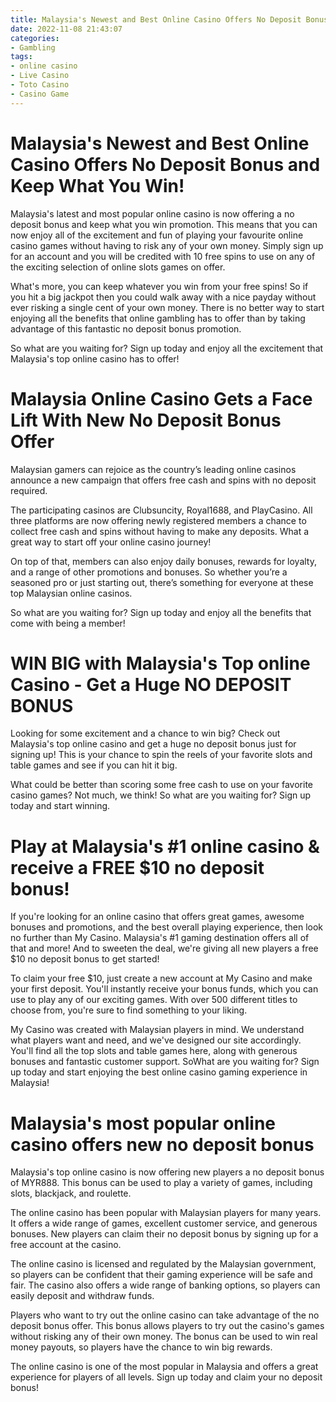 ```yaml
---
title: Malaysia's Newest and Best Online Casino Offers No Deposit Bonus and Keep What You Win!
date: 2022-11-08 21:43:07
categories:
- Gambling
tags:
- online casino
- Live Casino
- Toto Casino
- Casino Game
---
```



#  Malaysia's Newest and Best Online Casino Offers No Deposit Bonus and Keep What You Win!

Malaysia's latest and most popular online casino is now offering a no deposit bonus and keep what you win promotion. This means that you can now enjoy all of the excitement and fun of playing your favourite online casino games without having to risk any of your own money. Simply sign up for an account and you will be credited with 10 free spins to use on any of the exciting selection of online slots games on offer.

What's more, you can keep whatever you win from your free spins! So if you hit a big jackpot then you could walk away with a nice payday without ever risking a single cent of your own money. There is no better way to start enjoying all the benefits that online gambling has to offer than by taking advantage of this fantastic no deposit bonus promotion.

So what are you waiting for? Sign up today and enjoy all the excitement that Malaysia's top online casino has to offer!

#  Malaysia Online Casino Gets a Face Lift With New No Deposit Bonus Offer

Malaysian gamers can rejoice as the country’s leading online casinos announce a new campaign that offers free cash and spins with no deposit required.

The participating casinos are Clubsuncity, Royal1688, and PlayCasino. All three platforms are now offering newly registered members a chance to collect free cash and spins without having to make any deposits. What a great way to start off your online casino journey!

On top of that, members can also enjoy daily bonuses, rewards for loyalty, and a range of other promotions and bonuses. So whether you’re a seasoned pro or just starting out, there’s something for everyone at these top Malaysian online casinos.

So what are you waiting for? Sign up today and enjoy all the benefits that come with being a member!

#  WIN BIG with Malaysia's Top online Casino - Get a Huge NO DEPOSIT BONUS

Looking for some excitement and a chance to win big? Check out Malaysia's top online casino and get a huge no deposit bonus just for signing up! This is your chance to spin the reels of your favorite slots and table games and see if you can hit it big.

What could be better than scoring some free cash to use on your favorite casino games? Not much, we think! So what are you waiting for? Sign up today and start winning.

#  Play at Malaysia's #1 online casino & receive a FREE $10 no deposit bonus! 

If you're looking for an online casino that offers great games, awesome bonuses and promotions, and the best overall playing experience, then look no further than My Casino. Malaysia's #1 gaming destination offers all of that and more! And to sweeten the deal, we're giving all new players a free $10 no deposit bonus to get started!

To claim your free $10, just create a new account at My Casino and make your first deposit. You'll instantly receive your bonus funds, which you can use to play any of our exciting games. With over 500 different titles to choose from, you're sure to find something to your liking.

My Casino was created with Malaysian players in mind. We understand what players want and need, and we've designed our site accordingly. You'll find all the top slots and table games here, along with generous bonuses and fantastic customer support. SoWhat are you waiting for? Sign up today and start enjoying the best online casino gaming experience in Malaysia!

#  Malaysia's most popular online casino offers new no deposit bonus

Malaysia's top online casino is now offering new players a no deposit bonus of MYR888. This bonus can be used to play a variety of games, including slots, blackjack, and roulette.

The online casino has been popular with Malaysian players for many years. It offers a wide range of games, excellent customer service, and generous bonuses. New players can claim their no deposit bonus by signing up for a free account at the casino.

The online casino is licensed and regulated by the Malaysian government, so players can be confident that their gaming experience will be safe and fair. The casino also offers a wide range of banking options, so players can easily deposit and withdraw funds.

Players who want to try out the online casino can take advantage of the no deposit bonus offer. This bonus allows players to try out the casino's games without risking any of their own money. The bonus can be used to win real money payouts, so players have the chance to win big rewards.

The online casino is one of the most popular in Malaysia and offers a great experience for players of all levels. Sign up today and claim your no deposit bonus!